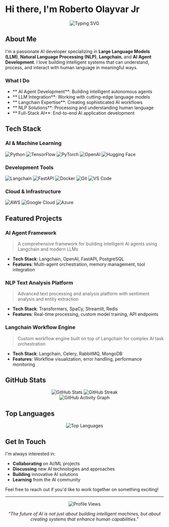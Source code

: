 #  Hi there, I'm Roberto Olayvar Jr

<div align="center">
  <img src="https://readme-typing-svg.herokuapp.com?font=Fira+Code&weight=500&size=28&pause=1000&color=00D4FF&center=true&vCenter=true&width=600&height=100&lines=LLM+%7C+NLP+%7C+Langchain+%7C+AI+Agent+Developer" alt="Typing SVG" />
</div>

##  About Me

I'm a passionate AI developer specializing in **Large Language Models (LLM)**, **Natural Language Processing (NLP)**, **Langchain**, and **AI Agent Development**. I love building intelligent systems that can understand, process, and interact with human language in meaningful ways.

###  What I Do
- ** AI Agent Development**: Building intelligent autonomous agents
- ** LLM Integration**: Working with cutting-edge language models
- ** Langchain Expertise**: Creating sophisticated AI workflows
- ** NLP Solutions**: Processing and understanding human language
- ** Full-Stack AI**: End-to-end AI application development

##  Tech Stack

### AI & Machine Learning
![Python](https://img.shields.io/badge/Python-3776AB?style=for-the-badge&logo=python&logoColor=white)
![TensorFlow](https://img.shields.io/badge/TensorFlow-FF6F00?style=for-the-badge&logo=tensorflow&logoColor=white)
![PyTorch](https://img.shields.io/badge/PyTorch-EE4C2C?style=for-the-badge&logo=pytorch&logoColor=white)
![OpenAI](https://img.shields.io/badge/OpenAI-412991?style=for-the-badge&logo=openai&logoColor=white)
![Hugging Face](https://img.shields.io/badge/Hugging%20Face-FF6B6B?style=for-the-badge&logo=huggingface&logoColor=white)

### Development Tools
![Langchain](https://img.shields.io/badge/Langchain-00FF00?style=for-the-badge&logo=langchain&logoColor=black)
![FastAPI](https://img.shields.io/badge/FastAPI-005571?style=for-the-badge&logo=fastapi&logoColor=white)
![Docker](https://img.shields.io/badge/Docker-2CA5E0?style=for-the-badge&logo=docker&logoColor=white)
![Git](https://img.shields.io/badge/Git-F05032?style=for-the-badge&logo=git&logoColor=white)
![VS Code](https://img.shields.io/badge/VS%20Code-007ACC?style=for-the-badge&logo=visual-studio-code&logoColor=white)

### Cloud & Infrastructure
![AWS](https://img.shields.io/badge/AWS-FF9900?style=for-the-badge&logo=amazon-aws&logoColor=white)
![Google Cloud](https://img.shields.io/badge/Google%20Cloud-4285F4?style=for-the-badge&logo=google-cloud&logoColor=white)
![Azure](https://img.shields.io/badge/Azure-0089D6?style=for-the-badge&logo=microsoft-azure&logoColor=white)

##  Featured Projects

###  AI Agent Framework
> A comprehensive framework for building intelligent AI agents using Langchain and modern LLMs
- **Tech Stack**: Langchain, OpenAI, FastAPI, PostgreSQL
- **Features**: Multi-agent orchestration, memory management, tool integration

###  NLP Text Analysis Platform
> Advanced text processing and analysis platform with sentiment analysis and entity extraction
- **Tech Stack**: Transformers, SpaCy, Streamlit, Redis
- **Features**: Real-time processing, custom model training, API endpoints

###  Langchain Workflow Engine
> Custom workflow engine built on top of Langchain for complex AI task orchestration
- **Tech Stack**: Langchain, Celery, RabbitMQ, MongoDB
- **Features**: Workflow visualization, error handling, performance monitoring

##  GitHub Stats

<div align="center">
  <img src="https://github-readme-stats.vercel.app/api?username=roberto2321&show_icons=true&theme=radical&hide_border=true" alt="GitHub Stats" />
  <img src="https://github-readme-streak-stats.herokuapp.com/?user=roberto2321&theme=radical&hide_border=true" alt="GitHub Streak" />
</div>

<div align="center">
  <img src="https://github-readme-activity-graph.vercel.app/graph?username=roberto2321&theme=react-dark&hide_border=true" alt="GitHub Activity Graph" />
</div>

##  Top Languages

<div align="center">
  <img src="https://github-readme-stats.vercel.app/api/top-langs/?username=roberto2321&layout=compact&theme=radical&hide_border=true" alt="Top Languages" />
</div>

##  Get In Touch

I'm always interested in:
-  **Collaborating** on AI/ML projects
-  **Discussing** new AI technologies and approaches
-  **Building** innovative AI solutions
-  **Learning** from the AI community

Feel free to reach out if you'd like to work together on something exciting!

---

<div align="center">
  <img src="https://komarev.com/ghpvc/?username=roberto2321&style=flat-square&color=blue" alt="Profile Views" />
  
  *"The future of AI is not just about building intelligent machines, but about creating systems that enhance human capabilities."*
</div> 
